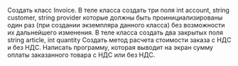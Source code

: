 Создать класс Invoice. 
В теле класса создать три поля int account, string customer, string provider которые должны быть проинициализированы один раз (при создании экземпляра данного класса) без возможности их дальнейшего изменения. 
В теле класса создать два закрытых поля string article, int quantity 
Создать метод расчета стоимости заказа с НДС и без НДС. 
Написать программу, которая выводит на экран сумму оплаты заказанного товара с НДС или без НДС. 
